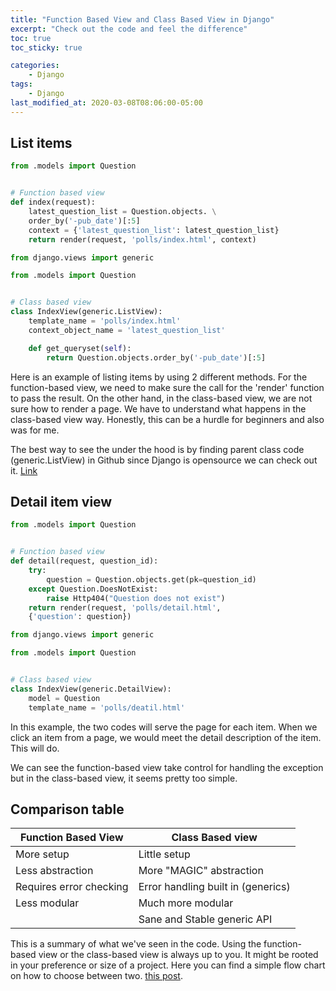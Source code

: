 ```yaml
---
title: "Function Based View and Class Based View in Django"
excerpt: "Check out the code and feel the difference"
toc: true
toc_sticky: true 

categories:
    - Django
tags:
    - Django
last_modified_at: 2020-03-08T08:06:00-05:00
---
```


## List items
```python
from .models import Question


# Function based view
def index(request):
    latest_question_list = Question.objects. \
    order_by('-pub_date')[:5]
    context = {'latest_question_list': latest_question_list}
    return render(request, 'polls/index.html', context)
```

```python
from django.views import generic

from .models import Question


# Class based view
class IndexView(generic.ListView):
    template_name = 'polls/index.html'
    context_object_name = 'latest_question_list'

    def get_queryset(self):
        return Question.objects.order_by('-pub_date')[:5]
```

Here is an example of listing items by using 2 different methods. For the function-based view, we need to make sure the call for the 'render' function to pass the result. On the other hand, in the class-based view, we are not sure how to render a page. We have to understand what happens in the class-based view way. Honestly, this can be a hurdle for beginners and also was for me. 


The best way to see the under the hood is by finding parent class code (generic.ListView) in Github since Django is opensource we can check out it. [Link](https://github.com/django/django/blob/9358da704ea9ba55f22df912e47b54eb85d5c97e/django/views/generic/base.py#L30)


## Detail item view
```python
from .models import Question


# Function based view
def detail(request, question_id):
    try:
        question = Question.objects.get(pk=question_id)
    except Question.DoesNotExist:
        raise Http404("Question does not exist")
    return render(request, 'polls/detail.html', 
    {'question': question})
```

```python
from django.views import generic

from .models import Question


# Class based view
class IndexView(generic.DetailView):
    model = Question
    template_name = 'polls/deatil.html' 
```

In this example, the two codes will serve the page for each item. When we click an item from a page, we would meet the detail description of the item. This will do. 


We can see the function-based view take control for handling the exception but in the class-based view, it seems pretty too simple. 


## Comparison table

| Function Based View     | Class Based view                   |
|-------------------------|------------------------------------|
| More setup              | Little setup                       |
| Less abstraction        | More "MAGIC" abstraction           |
| Requires error checking | Error handling built in (generics) |
| Less modular            | Much more modular                  |
|                         | Sane and Stable generic API        |

This is a summary of what we've seen in the code. Using the function-based view or the class-based view is always up to you. It might be rooted in your preference or size of a project. Here you can find a simple flow chart on how to choose between two. [this post](https://medium.com/@ksarthak4ever/django-class-based-views-vs-function-based-view-e74b47b2e41b).
